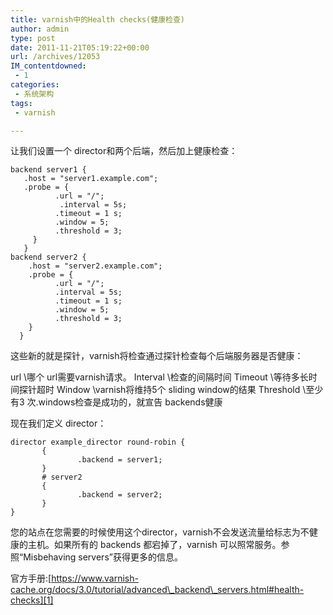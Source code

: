 ```yaml
---
title: varnish中的Health checks(健康检查)
author: admin
type: post
date: 2011-11-21T05:19:22+00:00
url: /archives/12053
IM_contentdowned:
 - 1
categories:
 - 系统架构
tags:
 - varnish

---
```

让我们设置一个 director和两个后端，然后加上健康检查：

```
backend server1 {
   .host = "server1.example.com";
   .probe = {
          .url = "/";
           .interval = 5s;
          .timeout = 1 s;
          .window = 5;
          .threshold = 3;
     }
   }
backend server2 {
    .host = "server2.example.com";
    .probe = {
          .url = "/";
          .interval = 5s;
          .timeout = 1 s;
          .window = 5;
          .threshold = 3;
    }
  }
```

这些新的就是探针，varnish将检查通过探针检查每个后端服务器是否健康：


url \\哪个 url需要varnish请求。
Interval \\检查的间隔时间
Timeout \\等待多长时间探针超时
Window \\varnish将维持5个 sliding window的结果
Threshold \\至少有3 次.windows检查是成功的，就宣告 backends健康

现在我们定义 director：

```
director example_director round-robin {
       {
               .backend = server1;
       }
       # server2
       {
               .backend = server2;
       }
}
```

您的站点在您需要的时候使用这个director，varnish不会发送流量给标志为不健康的主机。如果所有的 backends 都宕掉了，varnish 可以照常服务。参照“Misbehaving servers”获得更多的信息。

官方手册:[https://www.varnish-cache.org/docs/3.0/tutorial/advanced\_backend\_servers.html#health-checks][1]

 [1]: https://www.varnish-cache.org/docs/3.0/tutorial/advanced_backend_servers.html#health-checks